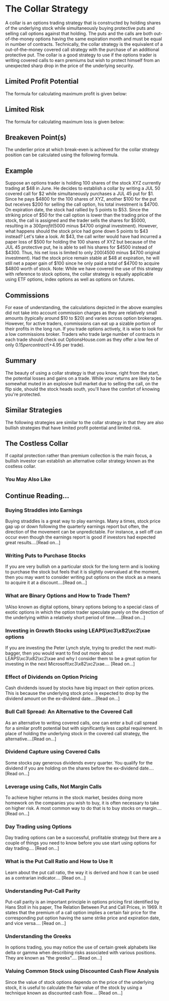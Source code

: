 # The Collar Strategy
A collar is an options trading strategy that is constructed by holding shares of the underlying stock while simultaneously buying         protective puts and selling call options    against that holding. The puts and the calls are both         out-of-the-money options having the same expiration month and must be equal    in number of contracts. 
Technically, the collar strategy is the equivalent of a     out-of-the-money covered call strategy with the purchase of an additional protective put.
The collar is a good strategy to use if the options trader is writing covered calls to earn premiums but wish to protect himself from an unexpected sharp drop in the price of the underlying security.

## Limited Profit Potential
The formula for calculating maximum profit is given below:

## Limited Risk
The formula for calculating maximum loss is given below:

## Breakeven Point(s)
The underlier price at which break-even is achieved for the collar strategy position can be calculated using the following formula.

## Example
Suppose an options trader is holding 100 shares of the stock XYZ currently trading at $48 in June. He decides to establish a collar by writing a JUL 50 covered call for $2 while simultaneously purchases a JUL 45 put for $1. 
Since he pays $4800 for the 100 shares of XYZ, another $100 for the put but receives $200 for selling the call option, his total investment is $4700.
On expiration date, the stock had rallied by 5 points to $53. Since the striking price of $50 for the call option is lower than the trading price of the stock, the call is assigned and the trader sells the shares for $5000, resulting in a $300 profit ($5000 minus $4700 original investment).
However, what happens should the stock price had gone down 5 points to $43 instead? Let's take a look.
At $43, the call writer would have had incurred a paper loss of $500 for holding the 100 shares of XYZ but because of the JUL 45 protective put, he is able to sell his shares for $4500 instead of $4300. Thus, his net loss is limited to only $200 ($4500 minus $4700 original investment).
Had the stock price remain stable at $48 at expiration, he will still net a paper gain of $100 since he only paid a total of $4700 to acquire $4800 worth of stock.
Note: While we have covered the use of this strategy with reference to stock options, the collar strategy is equally applicable using ETF options, index options as well as options on futures.

## Commissions
For ease of understanding, the calculations depicted in the above examples did not take into account commission charges as they are relatively small amounts (typically around $10 to $20) and varies across option brokerages.
However, for active traders, commissions can eat up a sizable portion of their profits in the long run. If you trade options actively, it is wise to look for a low commissions broker. Traders who trade large number of contracts in each trade should check out OptionsHouse.com as they offer a low fee of only $0.15 per contract (+$4.95 per trade).

## Summary
The beauty of using a collar strategy is that you know, right from the start, the potential losses and gains on a trade. While your returns are likely to be somewhat muted in an explosive bull market due to selling the call, on the flip side, should the stock heads south, you'll have the comfort of knowing you're protected.

## Similar Strategies
The following strategies are similar to the collar strategy in that they are also bullish strategies that have limited profit potential and limited risk.

## The Costless Collar
If capital protection rather than premium collection is the main focus, a bullish investor can establish an alternative collar strategy known as the costless collar.

### You May Also Like

## Continue Reading...

### Buying Straddles into Earnings
Buying straddles is a great way to play earnings.        Many a times, stock price gap up or down following the quarterly earnings report        but often, the direction of the movement can be unpredictable. For instance, a sell        off can occur even though the earnings report is good if investors had expected        great results....[Read on...]

### Writing Puts to Purchase Stocks
If you are very bullish on a particular stock for the long term and is looking to        purchase the stock but feels that it is slightly overvalued at the moment, then        you may want to consider writing put options on the        stock as a means to acquire it at a discount....[Read on...]

### What are Binary Options and How to Trade Them?
\tAlso known as digital options, binary options belong to a special class of exotic options in which the option trader speculate purely on the direction of the underlying within a relatively short period of time.....[Read on...]

### Investing in Growth Stocks using LEAPS\xc3\x82\xc2\xae options
If you are investing the Peter Lynch style, trying to predict the next multi-bagger,    then you would want to find out more about LEAPS\xc3\x82\xc2\xae and why I consider them to be a great option for investing in the next Microsoft\xc3\x82\xc2\xae....        [Read on...]

### Effect of Dividends on Option Pricing
Cash dividends issued by stocks have big impact on their option prices. This is    because the underlying stock price is expected to drop by the dividend amount on the ex-dividend date....[Read on...]

### Bull Call Spread: An Alternative to the Covered Call
As an alternative to writing covered calls, one can enter a bull call spread for    a similar profit potential but with significantly less capital requirement. In    place of holding the underlying stock in the covered call strategy, the alternative....[Read on...]

### Dividend Capture using Covered Calls
Some stocks pay generous dividends every quarter. You qualify for the dividend if        you are holding on the shares before the ex-dividend date....[Read on...]

### Leverage using Calls, Not Margin Calls
To achieve higher returns in the stock market, besides doing more homework on the        companies you wish to buy, it is often necessary to        take on higher risk. A most common way to do that is to buy stocks on margin....[Read on...]

### Day Trading using Options
Day trading options can be a successful, profitable strategy but there are a couple of things you need to know before you use start using options for day trading.... [Read on...]

### What is the Put Call Ratio and How to Use It
Learn about the put call ratio, the way it is derived and how it can be used as a contrarian indicator.... [Read on...]

### Understanding Put-Call Parity
Put-call parity is an important principle in options pricing first identified by Hans Stoll in his paper, The Relation Between Put and Call Prices, in 1969. It states that the premium of a call option implies a certain fair price for the corresponding put option having the same strike price and expiration date, and vice versa.... [Read on...]

### Understanding the Greeks
In options trading, you may notice the use of certain greek alphabets like delta        or gamma when describing risks associated with various positions. They are known as "the greeks".... [Read on...]

### Valuing Common Stock using Discounted Cash Flow    Analysis
Since the value of stock options depends on the price of the underlying stock, it        is useful to calculate the fair value of the stock by using a technique known as        discounted cash flow....        [Read on...]
